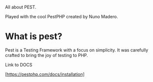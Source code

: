 All about PEST.

Played with the cool PestPHP created by Nuno Madero.

# What is pest?
Pest is a Testing Framework with a focus on simplicity. It was carefully crafted to bring the joy of testing to PHP.

Link to DOCS

[https://pestphp.com/docs/installation]
